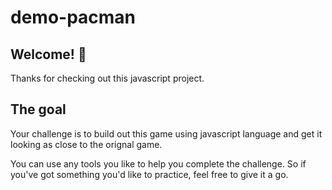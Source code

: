 # demo-pacman
## Welcome! 👋

Thanks for checking out this javascript project.

## The goal

Your challenge is to build out this game using javascript language and get it looking as close to the orignal game.

You can use any tools you like to help you complete the challenge. So if you've got something you'd like to practice, feel free to give it a go.
